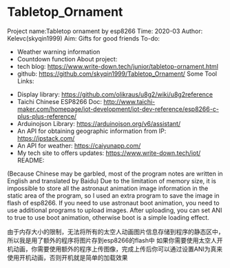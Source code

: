 # Tabletop_Ornament


Project name:Tabletop ornament by esp8266
Time: 2020-03
Author: Kelevc(skyqin1999)
Aim: Gifts for good friends
To-do:
  - Weather warning information
  - Countdown function
About project:
  - tech blog: https://www.write-down.tech/junior/tabletop-ornament.html
  - github: https://github.com/skyqin1999/Tabletop_Ornament/
Some Tool Links:
  * Display library: https://github.com/olikraus/u8g2/wiki/u8g2reference
  * Taichi Chinese ESP8266 Doc: http://www.taichi-maker.com/homepage/iot-development/iot-dev-reference/esp8266-c-plus-plus-reference/
  * Arduinojson Library: https://arduinojson.org/v6/assistant/
  * An API for obtaining geographic information from IP: https://ipstack.com/
  * An API for weather: https://caiyunapp.com/
  * My tech site to offers updates: https://www.write-down.tech/iot/
README:

  (Because Chinese may be garbled, most of the program notes are written in English and translated by Baidu)
  Due to the limitation of memory size, it is impossible to store all the astronaut animation image information in the static area of the program, so I used an extra program to save the image in flash of esp8266.
  If you need to use astronaut boot animation, you need to use additional programs to upload images. After uploading, you can set ANI to true to use boot animation, otherwise boot is a simple loading effect.

  由于内存大小的限制，无法将所有的太空人动画图片信息存储到程序的静态区中，所以我是用了额外的程序将图片存到esp8266的flash中
  如果你需要使用太空人开机动画，你需要使用额外的程序上传图像，完成上传后你可以通过设置ANI为真来使用开机动画，否则开机就是简单的加载效果

